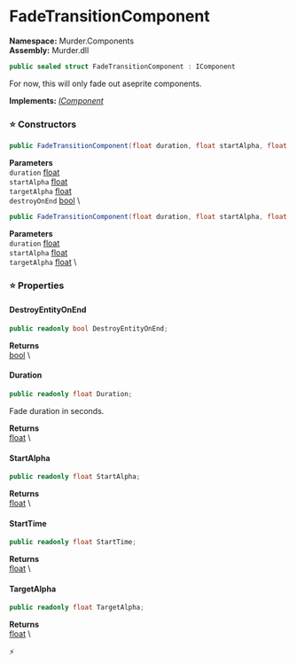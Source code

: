 # FadeTransitionComponent

**Namespace:** Murder.Components \
**Assembly:** Murder.dll

```csharp
public sealed struct FadeTransitionComponent : IComponent
```

For now, this will only fade out aseprite components.

**Implements:** _[IComponent](../../Bang/Components/IComponent.html)_

### ⭐ Constructors
```csharp
public FadeTransitionComponent(float duration, float startAlpha, float targetAlpha, bool destroyOnEnd)
```

**Parameters** \
`duration` [float](https://learn.microsoft.com/en-us/dotnet/api/System.Single?view=net-7.0) \
`startAlpha` [float](https://learn.microsoft.com/en-us/dotnet/api/System.Single?view=net-7.0) \
`targetAlpha` [float](https://learn.microsoft.com/en-us/dotnet/api/System.Single?view=net-7.0) \
`destroyOnEnd` [bool](https://learn.microsoft.com/en-us/dotnet/api/System.Boolean?view=net-7.0) \

```csharp
public FadeTransitionComponent(float duration, float startAlpha, float targetAlpha)
```

**Parameters** \
`duration` [float](https://learn.microsoft.com/en-us/dotnet/api/System.Single?view=net-7.0) \
`startAlpha` [float](https://learn.microsoft.com/en-us/dotnet/api/System.Single?view=net-7.0) \
`targetAlpha` [float](https://learn.microsoft.com/en-us/dotnet/api/System.Single?view=net-7.0) \

### ⭐ Properties
#### DestroyEntityOnEnd
```csharp
public readonly bool DestroyEntityOnEnd;
```

**Returns** \
[bool](https://learn.microsoft.com/en-us/dotnet/api/System.Boolean?view=net-7.0) \
#### Duration
```csharp
public readonly float Duration;
```

Fade duration in seconds.

**Returns** \
[float](https://learn.microsoft.com/en-us/dotnet/api/System.Single?view=net-7.0) \
#### StartAlpha
```csharp
public readonly float StartAlpha;
```

**Returns** \
[float](https://learn.microsoft.com/en-us/dotnet/api/System.Single?view=net-7.0) \
#### StartTime
```csharp
public readonly float StartTime;
```

**Returns** \
[float](https://learn.microsoft.com/en-us/dotnet/api/System.Single?view=net-7.0) \
#### TargetAlpha
```csharp
public readonly float TargetAlpha;
```

**Returns** \
[float](https://learn.microsoft.com/en-us/dotnet/api/System.Single?view=net-7.0) \


⚡